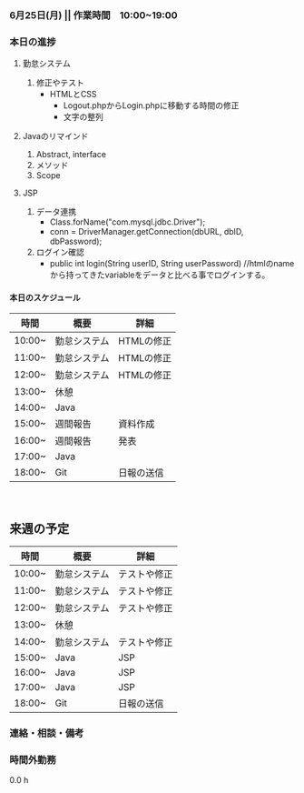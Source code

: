 ﻿### 6月25日(月) || 作業時間　10:00~19:00
### 本日の進捗
1. 勤怠システム   
    1. 修正やテスト
        - HTMLとCSS
            - Logout.phpからLogin.phpに移動する時間の修正
            - 文字の整列      
         
1. Javaのリマインド
    1. Abstract, interface
    1. メソッド
    1. Scope

1. JSP
    1. データ連携    
        - Class.forName("com.mysql.jdbc.Driver");
        - conn = DriverManager.getConnection(dbURL, dbID, dbPassword);
    1. ログイン確認
        - public int login(String userID, String userPassword) //htmlのnameから持ってきたvariableをデータと比べる事でログインする。
        



#### 本日のスケジュール
|時間 |概要 |詳細 |
|---|---|---|
|10:00~ |勤怠システム |HTMLの修正 |
|11:00~ |勤怠システム |HTMLの修正 |
|12:00~ |勤怠システム |HTMLの修正 |
|13:00~ |休憩 | |
|14:00~ |Java | |
|15:00~ |週間報告 |資料作成 |
|16:00~ |週間報告 |発表 |
|17:00~ |Java | |
|18:00~ |Git|日報の送信 |

　　　
## 来週の予定
|時間 |概要 |詳細 |
|---|---|---|
|10:00~ |勤怠システム |テストや修正 |
|11:00~ |勤怠システム |テストや修正 |
|12:00~ |勤怠システム |テストや修正 |
|13:00~ |休憩 | |
|14:00~ |勤怠システム |テストや修正 |
|15:00~ |Java |JSP |
|16:00~ |Java |JSP |
|17:00~ |Java |JSP |
|18:00~ |Git |日報の送信 |

### 連絡・相談・備考

### 時間外勤務
0.0 h